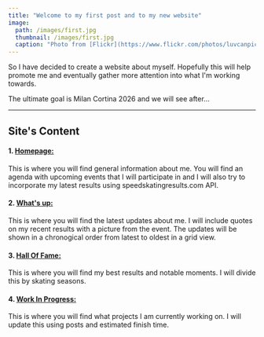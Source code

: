 ```yaml
---
title: "Welcome to my first post and to my new website"
image: 
  path: /images/first.jpg
  thumbnail: /images/first.jpg
  caption: "Photo from [Flickr](https://www.flickr.com/photos/luvcanpics/51939412418/in/faves-115667078@N06/)"
---
```


So I have decided to create a website about myself. Hopefully this will help promote me and eventually gather more attention into what I'm working towards.

The ultimate goal is Milan Cortina 2026 and we will see after...

---
## Site's Content

#### 1. [Homepage:](https://chrisfiola.github.io "Homepage:")
   <p>This is where you will find general information about me.
   You will find an agenda with upcoming events that I will participate in and I will also try to incorporate my latest results using       speedskatingresults.com API.</p>
    
#### 2. [What's up:](https://chrisfiola.github.io/updates/ "What's up?:")
   <p>This is where you will find the latest updates about me.
   I will include quotes on my recent results with a picture from the event. The updates will be shown in a chronogical order from latest to oldest in a grid view.</p>
    
#### 3. [Hall Of Fame:](https://chrisfiola.github.io/hof/ "Hall Of Fame:")
   <p>This is where you will find my best results and notable moments.
   I will divide this by skating seasons.</p>
    
#### 4. [Work In Progress:](https://chrisfiola.github.io/wip/ "Work In Progress:")
   <p>This is where you will find what projects I am currently working on.
   I will update this using posts and estimated finish time.</p>
